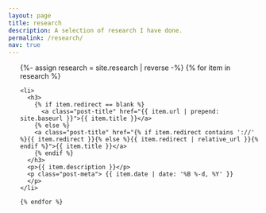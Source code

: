 ```yaml
---
layout: page
title: research
description: A selection of research I have done.
permalink: /research/
nav: true
---
```

<div class="post">

  <ul class="post-list">
    {%- assign research = site.research | reverse -%} 
    {% for item in research %}

    <li>
      <h3>
        {% if item.redirect == blank %}
          <a class="post-title" href="{{ item.url | prepend: site.baseurl }}">{{ item.title }}</a>
        {% else %}
        <a class="post-title" href="{% if item.redirect contains '://' %}{{ item.redirect }}{% else %}{{ item.redirect | relative_url }}{% endif %}">{{ item.title }}</a>
        {% endif %}
      </h3>
      <p>{{ item.description }}</p>
      <p class="post-meta"> {{ item.date | date: '%B %-d, %Y' }}
      </p>
    </li>

    {% endfor %}
  </ul>
</div>
